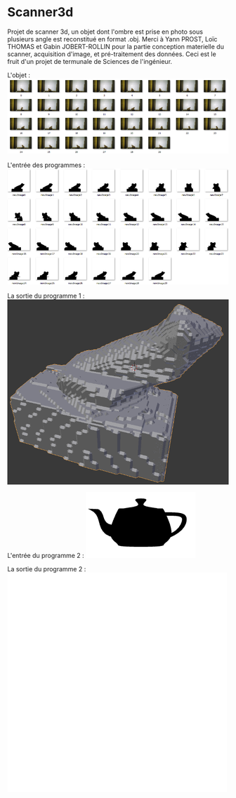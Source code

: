 # Scanner3d
Projet de scanner 3d, un objet dont l'ombre est prise en photo sous plusieurs angle est reconstitué en format .obj.
Merci à Yann PROST, Loïc THOMAS et Gabin JOBERT-ROLLIN pour la partie conception materielle du scanner, acquisition d'image, et pré-traitement des données.
Ceci est le fruit d'un projet de termunale de Sciences de l'ingénieur.

L'objet : ![alt text](https://github.com/UlysseDurand/Scanner3d/blob/main/scanner3d/readme/5.png?raw=true)

L'entrée des programmes : ![alt text](https://github.com/UlysseDurand/Scanner3d/blob/main/scanner3d/readme/6.png?raw=true)

La sortie du programme 1 : ![alt text](https://github.com/UlysseDurand/Scanner3d/blob/main/scanner3d/readme/9.png?raw=true)

L'entrée du programme 2 : ![alt text](https://github.com/UlysseDurand/Scanner3d/blob/main/scanner3d/readme/entree.gif?raw=true)

La sortie du programme 2 : ![alt text](https://github.com/UlysseDurand/Scanner3d/blob/main/scanner3d/readme/sortie.gif?raw=true)

